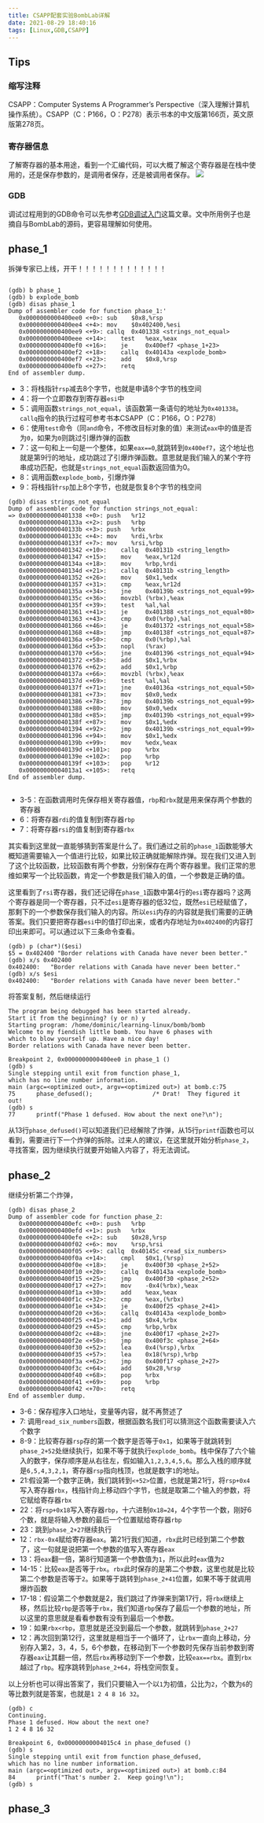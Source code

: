```yaml
---
title: CSAPP配套实验BombLab详解
date: 2021-08-29 18:40:16
tags: [Linux,GDB,CSAPP]
---
```



## Tips
### 缩写注释
CSAPP：Computer Systems A Programmer’s Perspective（深入理解计算机操作系统）。CSAPP（C：P166，O：P278）表示书本的中文版第166页，英文原版第278页。

### 寄存器信息
了解寄存器的基本用途，看到一个汇编代码，可以大概了解这个寄存器是在栈中使用的，还是保存参数的，是调用者保存，还是被调用者保存。
![](https://gitee.com/dominic_z/markdown_picbed/raw/master/img/20210830160500.png)

<div STYLE="page-break-after: always;"></div>

### GDB
调试过程用到的GDB命令可以先参考[GDB调试入门]()这篇文章。文中所用例子也是摘自与BombLab的源码，更容易理解如何使用。
## phase_1
拆弹专家已上线，开干！！！！！！！！！！！！！
```{.line-numbers}

(gdb) b phase_1
(gdb) b explode_bomb
(gdb) disas phase_1
Dump of assembler code for function phase_1:'
   0x0000000000400ee0 <+0>:	sub    $0x8,%rsp
   0x0000000000400ee4 <+4>:	mov    $0x402400,%esi
   0x0000000000400ee9 <+9>:	callq  0x401338 <strings_not_equal>
   0x0000000000400eee <+14>:	test   %eax,%eax
   0x0000000000400ef0 <+16>:	je     0x400ef7 <phase_1+23>
   0x0000000000400ef2 <+18>:	callq  0x40143a <explode_bomb>
   0x0000000000400ef7 <+23>:	add    $0x8,%rsp
   0x0000000000400efb <+27>:	retq   
End of assembler dump.
```
- 3：将栈指针`rsp`减去8个字节，也就是申请8个字节的栈空间
- 4：将一个立即数存到寄存器`esi`中
- 5：调用函数`strings_not_equal`，该函数第一条语句的地址为`0x401338`。`callq`指令的执行过程可参考书本CSAPP（C：P166，O：P278）
- 6：使用`test`命令（同`and`命令，不修改目标对象的值）来测试`eax`中的值是否为`0`，如果为`0`则跳过引爆炸弹的函数
- 7：这一句和上一句是一个整体，如果`eax==0`,就跳转到`0x400ef7`，这个地址也就是第9行的地址，成功跳过了引爆炸弹函数。意思就是我们输入的某个字符串成功匹配，也就是`strings_not_equal`函数返回值为0。
- 8：调用函数`explode_bomb`，引爆炸弹
- 9：将栈指针`rsp`加上8个字节，也就是恢复8个字节的栈空间

```{.line-numbers}
(gdb) disas strings_not_equal 
Dump of assembler code for function strings_not_equal:
=> 0x0000000000401338 <+0>:	push   %r12
   0x000000000040133a <+2>:	push   %rbp
   0x000000000040133b <+3>:	push   %rbx
   0x000000000040133c <+4>:	mov    %rdi,%rbx
   0x000000000040133f <+7>:	mov    %rsi,%rbp
   0x0000000000401342 <+10>:	callq  0x40131b <string_length>
   0x0000000000401347 <+15>:	mov    %eax,%r12d
   0x000000000040134a <+18>:	mov    %rbp,%rdi
   0x000000000040134d <+21>:	callq  0x40131b <string_length>
   0x0000000000401352 <+26>:	mov    $0x1,%edx
   0x0000000000401357 <+31>:	cmp    %eax,%r12d
   0x000000000040135a <+34>:	jne    0x40139b <strings_not_equal+99>
   0x000000000040135c <+36>:	movzbl (%rbx),%eax
   0x000000000040135f <+39>:	test   %al,%al
   0x0000000000401361 <+41>:	je     0x401388 <strings_not_equal+80>
   0x0000000000401363 <+43>:	cmp    0x0(%rbp),%al
   0x0000000000401366 <+46>:	je     0x401372 <strings_not_equal+58>
   0x0000000000401368 <+48>:	jmp    0x40138f <strings_not_equal+87>
   0x000000000040136a <+50>:	cmp    0x0(%rbp),%al
   0x000000000040136d <+53>:	nopl   (%rax)
   0x0000000000401370 <+56>:	jne    0x401396 <strings_not_equal+94>
   0x0000000000401372 <+58>:	add    $0x1,%rbx
   0x0000000000401376 <+62>:	add    $0x1,%rbp
   0x000000000040137a <+66>:	movzbl (%rbx),%eax
   0x000000000040137d <+69>:	test   %al,%al
   0x000000000040137f <+71>:	jne    0x40136a <strings_not_equal+50>
   0x0000000000401381 <+73>:	mov    $0x0,%edx
   0x0000000000401386 <+78>:	jmp    0x40139b <strings_not_equal+99>
   0x0000000000401388 <+80>:	mov    $0x0,%edx
   0x000000000040138d <+85>:	jmp    0x40139b <strings_not_equal+99>
   0x000000000040138f <+87>:	mov    $0x1,%edx
   0x0000000000401394 <+92>:	jmp    0x40139b <strings_not_equal+99>
   0x0000000000401396 <+94>:	mov    $0x1,%edx
   0x000000000040139b <+99>:	mov    %edx,%eax
   0x000000000040139d <+101>:	pop    %rbx
   0x000000000040139e <+102>:	pop    %rbp
   0x000000000040139f <+103>:	pop    %r12
   0x00000000004013a1 <+105>:	retq   
End of assembler dump.
       
```
- 3-5：在函数调用时先保存相关寄存器值，`rbp`和`rbx`就是用来保存两个参数的寄存器
- 6：将寄存器`rdi`的值复制到寄存器`rbp`
- 7：将寄存器`rsi`的值复制到寄存器`rbx`

其实看到这里就一直能够猜到答案是什么了。我们通过之前的`phase_1`函数能够大概知道需要输入一个值进行比较，如果比较正确就能解除炸弹。现在我们又进入到了这个比较函数，比较函数有两个参数，分别保存在两个寄存器里。我们正常的思维如果写一个比较函数，肯定一个参数是我们输入的值，一个参数是正确的值。

这里看到了`rsi`寄存器，我们还记得在`phase_1`函数中第4行的`esi`寄存器吗？这两个寄存器是同一个寄存器，只不过`esi`是寄存器的低32位，既然`esi`已经赋值了，那剩下的一个参数保存我们输入的内容。所以`esi`内存的内容就是我们需要的正确答案。我们只要把寄存器`esi`中的值打印出来，或者内存地址为`0x402400`的内容打印出来即可。可以通过以下三条命令查看。
```{.line-numbers}
(gdb) p (char*)($esi)
$5 = 0x402400 "Border relations with Canada have never been better."
(gdb) x/s 0x402400
0x402400:	"Border relations with Canada have never been better."
(gdb) x/s $esi
0x402400:	"Border relations with Canada have never been better."
```
将答案复制，然后继续运行

```{.line-numbers}
The program being debugged has been started already.
Start it from the beginning? (y or n) y
Starting program: /home/dominic/learning-linux/bomb/bomb 
Welcome to my fiendish little bomb. You have 6 phases with
which to blow yourself up. Have a nice day!
Border relations with Canada have never been better.

Breakpoint 2, 0x0000000000400ee0 in phase_1 ()
(gdb) s
Single stepping until exit from function phase_1,
which has no line number information.
main (argc=<optimized out>, argv=<optimized out>) at bomb.c:75
75	    phase_defused();                 /* Drat!  They figured it out!
(gdb) s
77	    printf("Phase 1 defused. How about the next one?\n");
```

从13行`phase_defused()`可以知道我们已经解除了炸弹，从15行`printf`函数也可以看到，需要进行下一个炸弹的拆除。过来人的建议，在这里就开始分析`phase_2`，寻找答案，因为继续执行就要开始输入内容了，将无法调试。


## phase_2
继续分析第二个炸弹，
```{.line-numbers}
(gdb) disas phase_2
Dump of assembler code for function phase_2:
   0x0000000000400efc <+0>:	push   %rbp
   0x0000000000400efd <+1>:	push   %rbx
   0x0000000000400efe <+2>:	sub    $0x28,%rsp
   0x0000000000400f02 <+6>:	mov    %rsp,%rsi
   0x0000000000400f05 <+9>:	callq  0x40145c <read_six_numbers>
   0x0000000000400f0a <+14>:	cmpl   $0x1,(%rsp)
   0x0000000000400f0e <+18>:	je     0x400f30 <phase_2+52>
   0x0000000000400f10 <+20>:	callq  0x40143a <explode_bomb>
   0x0000000000400f15 <+25>:	jmp    0x400f30 <phase_2+52>
   0x0000000000400f17 <+27>:	mov    -0x4(%rbx),%eax
   0x0000000000400f1a <+30>:	add    %eax,%eax
   0x0000000000400f1c <+32>:	cmp    %eax,(%rbx)
   0x0000000000400f1e <+34>:	je     0x400f25 <phase_2+41>
   0x0000000000400f20 <+36>:	callq  0x40143a <explode_bomb>
   0x0000000000400f25 <+41>:	add    $0x4,%rbx
   0x0000000000400f29 <+45>:	cmp    %rbp,%rbx
   0x0000000000400f2c <+48>:	jne    0x400f17 <phase_2+27>
   0x0000000000400f2e <+50>:	jmp    0x400f3c <phase_2+64>
   0x0000000000400f30 <+52>:	lea    0x4(%rsp),%rbx
   0x0000000000400f35 <+57>:	lea    0x18(%rsp),%rbp
   0x0000000000400f3a <+62>:	jmp    0x400f17 <phase_2+27>
   0x0000000000400f3c <+64>:	add    $0x28,%rsp
   0x0000000000400f40 <+68>:	pop    %rbx
   0x0000000000400f41 <+69>:	pop    %rbp
   0x0000000000400f42 <+70>:	retq   
End of assembler dump.
```


- 3-6：保存程序入口地址，变量等内容，就不再赘述了
- 7: 调用`read_six_numbers`函数，根据函数名我们可以猜测这个函数需要读入六个数字
- 8-9：比较寄存器`rsp`存的第一个数字是否等于`0x1`，如果等于就跳转到`phase_2+52`处继续执行，如果不等于就执行`explode_bomb`。栈中保存了六个输入的数字，保存顺序是从右往左，假如输入`1,2,3,4,5,6`。那么入栈的顺序就是`6,5,4,3,2,1`，寄存器`rsp`指向栈顶，也就是数字`1`的地址。
- 21:假设第一个数字正确，我们跳转到`<+52>`位置，也就是第21行，将`rsp+0x4`写入寄存器`rbx`，栈指针向上移动四个字节，也就是取第二个输入的参数，将它赋给寄存器`rbx`
- 22：将`rsp+0x18`写入寄存器`rbp`，十六进制`0x18=24`，4个字节一个数，刚好6个数，就是将输入参数的最后一个位置赋给寄存器`rbp`
- 23：跳到`phase_2+27`继续执行
- 12：`rbx-0x4`赋给寄存器`eax`。第21行我们知道，`rbx`此时已经到第二个参数了，这一句就是说把第一个参数的值写入寄存器`eax`
- 13：将`eax`翻一倍，第8行知道第一个参数值为`1`，所以此时`eax`值为`2`
- 14-15：比较`eax`是否等于`rbx`。`rbx`此时保存的是第二个参数，这里也就是比较第二个参数是否等于`2`。如果等于跳转到`phase_2+41`位置，如果不等于就调用爆炸函数
- 17-18：假设第二个参数就是2，我们跳过了炸弹来到第17行，将`rbx`继续上移，然后比较`rbp`是否等于`rbx`，我们知道`rbp`保存了最后一个参数的地址，所以这里的意思就是看看参数有没有到最后一个参数。
- 19：如果`rbx<rbp`，意思就是还没到最后一个参数，就跳转到`phase_2+27`
- 12：再次回到第12行，这里就是相当于一个循环了，让`rbx`一直向上移动，分别存入第2，3，4，5，6个参数，在移动到下一个参数时先保存当前参数到寄存器`eax`让其翻一倍，然后`rbx`再移动到下一个参数，比较`eax==rbx`。直到`rbx`越过了`rbp`。程序跳转到`phase_2+64`，将栈空间恢复。

以上分析也可以得出答案了，我们只要输入一个以`1`为初值，公比为`2`，个数为`6`的等比数列就是答案，也就是`1 2 4 8 16 32`。

```shell{.line-numbers}
(gdb) c
Continuing.
Phase 1 defused. How about the next one?
1 2 4 8 16 32

Breakpoint 6, 0x00000000004015c4 in phase_defused ()
(gdb) s
Single stepping until exit from function phase_defused,
which has no line number information.
main (argc=<optimized out>, argv=<optimized out>) at bomb.c:84
84	    printf("That's number 2.  Keep going!\n");
(gdb) s
```

## phase_3
